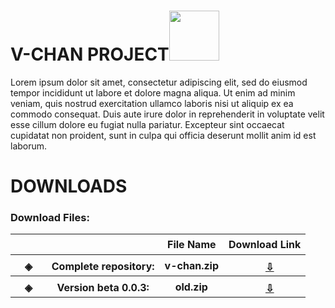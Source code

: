 
# V-CHAN PROJECT<img src="https://github.com/sdmatayoshi/V-chan/assets/106670145/4ffc0592-1370-4077-bb2b-4bced78ea58f" style="width:5rem;">
<p>Lorem ipsum dolor sit amet, consectetur adipiscing elit, sed do eiusmod tempor incididunt ut labore et dolore magna aliqua. Ut enim ad minim veniam, quis nostrud exercitation ullamco laboris nisi ut aliquip ex ea commodo consequat. Duis aute irure dolor in reprehenderit in voluptate velit esse cillum dolore eu fugiat nulla pariatur. Excepteur sint occaecat cupidatat non proident, sunt in culpa qui officia deserunt mollit anim id est laborum.</p>

# DOWNLOADS
<h3>Download Files:</h3>

<table>
  <tr>
    <th>
      ㅤ
    </th>
    <th>
      ㅤ
    </th>
    <th>
      File Name
    </th>
    <th>
      Download Link
    </th>
  </tr>
  <tr>
    <th>
      ㅤ◈
    </th>
    <th>
      ㅤ<b>Complete repository:</b>
    </th>
    <th>
      v-chan.zip
    </th>
    <th>
      <a href="https://github.com/sdmatayoshi/V-chan/archive/refs/heads/v-chan.zip"><img src="https://github.com/sdmatayoshi/V-chan/assets/106670145/ce129379-faeb-48fa-98a5-0769f39e12db" style="width:1rem;margin-top:5px"><u>⇩</u></a>
    </th>
  </tr>
  <tr>
    <th>
      ㅤ◈
    </th>
    <th>
      ㅤ<b>Version beta 0.0.3:</b>
    </th>
    <th>
      old.zip
    </th>
    <th>
      <a href="https://github.com/sdmatayoshi/V-chan/archive/refs/heads/old.zip"><img src="https://github.com/sdmatayoshi/V-chan/assets/106670145/ce129379-faeb-48fa-98a5-0769f39e12db" style="width:1rem;margin-top:5px"><u>⇩</u></a>
    </th>
  </tr>
</table>
<!--Here's a sentence with a footnote. [^1]
[^1]: This is the footnote.-->
